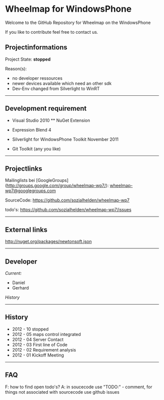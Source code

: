 Wheelmap for WindowsPhone
=========================

Welcome to the GitHub Repository for Wheelmap on the WindowsPhone

If you like to contribute feel free to contact us.


Projectinformations
-------------------------
Project State:	**stopped**

Reason(s): 
- no developer ressources
- newer devices available which need an other sdk 
- Dev-Env changed from Silverlight to WinRT

- - - - - - - - - -
Development requirement
----------------------------------
* Visual Studio 2010
** NuGet Extension
* Expression Blend 4

* Silverlight for WindowsPhone Toolkit November 2011
* Git Toolkit (any you like)


- - - - - - - - - -
Projectlinks
-------------------
Mailinglists bei [GoogleGroups] (http://groups.google.com/group/wheelmap-wp7/):  <wheelmap-wp7@googlegroups.com>

SourceCode: <https://github.com/sozialhelden/wheelmap-wp7>

todo's:	<https://github.com/sozialhelden/wheelmap-wp7/issues>


- - - - - - - - - -
External links
-------------------
<http://nuget.org/packages/newtonsoft.json>

- - - - - - - - - -
Developer
-------------------
*Current:*
* Daniel
* Gerhard

*History*
 
 - - - - - - - - - -
History
------------------
* 2012 - 10	stopped
* 2012 - 05 	maps control integrated
* 2012 - 04	Server Contact
* 2012 - 03 	First line of Code
* 2012 - 02	Requirement analysis
* 2012 - 01	Kickoff Meeting


- - - - - - - - - -
FAQ
-------------------
F: how to find open todo's?
A: in soucecode use "TODO:" - comment, for things not associated with sourcecode use github issues